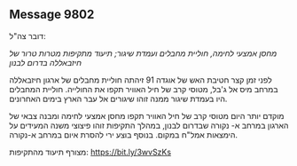 ## Message 9802

דובר צה"ל:

*מחסן אמצעי לחימה, חוליית מחבלים ועמדת שיגור; תיעוד מתקיפות מטרות טרור של חיזבאללה בדרום לבנון*

לפני זמן קצר חטיבת האש של אוגדה 91 זיהתה חוליית מחבלים של ארגון חיזבאללה במרחב מיס אל ג'בל, מטוסי קרב של חיל האוויר תקפו את החולייה. חוליית המחבלים היו בעמדת שיגור ממנה זוהו שיגורים אל עבר הארץ בימים האחרונים.

מוקדם יותר היום מטוסי קרב של חיל האוויר תקפו מחסן אמצעי לחימה ומבנה צבאי של הארגון במרחב א- נקורה שבדרום לבנון, במהלך התקיפות זוהו פיצוצי משנה המעידים על הימצאות אמל"ח במקום. בנוסף בוצע ירי להסרת איום במרחב א-נקורה.

מצורף תיעוד מהתקיפות: https://bit.ly/3wvSzKs

